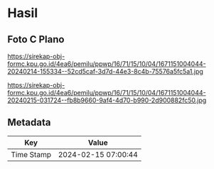 # Hasil

## Foto C Plano

https://sirekap-obj-formc.kpu.go.id/4ea6/pemilu/ppwp/16/71/15/10/04/1671151004044-20240214-155334--52cd5caf-3d7d-44e3-8c4b-75576a5fc5a1.jpg

https://sirekap-obj-formc.kpu.go.id/4ea6/pemilu/ppwp/16/71/15/10/04/1671151004044-20240215-031724--fb8b9660-9af4-4d70-b990-2d900882fc50.jpg


## Metadata

| Key        | Value               |
| ---------- | ------------------- |
| Time Stamp | 2024-02-15 07:00:44 |



